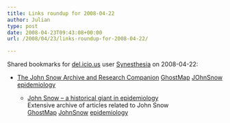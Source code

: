 ```yaml
---
title: Links roundup for 2008-04-22
author: Julian
type: post
date: 2008-04-23T09:43:08+00:00
url: /2008/04/23/links-roundup-for-2008-04-22/

---
```

Shared bookmarks for [del.icio.us][1] user [Synesthesia][2] on 2008-04-22:

  * [The John Snow Archive and Research Companion][3] 
    [GhostMap][4] [JOhnSnow][5] [epidemiology][6] </li> 
    
      * [John Snow &#8211; a historical giant in epidemiology][7]  
        Extensive archive of articles related to John Snow  
        [GhostMap][4] [JohnSnow][8] [epidemiology][6] </ul>

 [1]: http://del.icio.us/
 [2]: http://del.icio.us/synesthesia
 [3]: http://matrix.msu.edu/~johnsnow
 [4]: http://del.icio.us/synesthesia/GhostMap
 [5]: http://del.icio.us/synesthesia/JOhnSnow
 [6]: http://del.icio.us/synesthesia/epidemiology
 [7]: http://www.ph.ucla.edu/epi/snow.html
 [8]: http://del.icio.us/synesthesia/JohnSnow